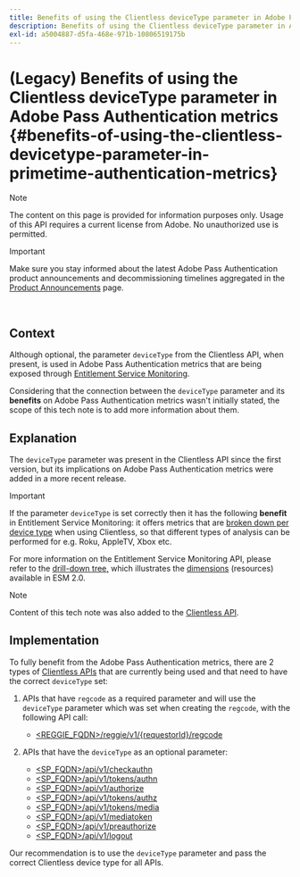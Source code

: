 ```yaml
---
title: Benefits of using the Clientless deviceType parameter in Adobe Pass Authentication metrics
description: Benefits of using the Clientless deviceType parameter in Adobe Pass Authentication metrics
exl-id: a5004887-d5fa-468e-971b-10806519175b
---
```

# (Legacy) Benefits of using the Clientless deviceType parameter in Adobe Pass Authentication metrics {#benefits-of-using-the-clientless-devicetype-parameter-in-primetime-authentication-metrics}

>[!NOTE]
>
>The content on this page is provided for information purposes only. Usage of this API requires a current license from Adobe. No unauthorized use is permitted.

>[!IMPORTANT]
>
> Make sure you stay informed about the latest Adobe Pass Authentication product announcements and decommissioning timelines aggregated in the [Product Announcements](/help/authentication/product-announcements.md) page.

</br>

## Context

Although optional, the parameter `deviceType` from the Clientless API, when present, is used in Adobe Pass Authentication metrics that are being exposed through [Entitlement Service Monitoring](/help/authentication/integration-guide-programmers/features-premium/esm/entitlement-service-monitoring-overview.md).

Considering that the connection between the `deviceType` parameter and its **benefits** on Adobe Pass Authentication metrics wasn't initially stated, the scope of this tech note is to add more information about them.

## Explanation

The `deviceType` parameter was present in the Clientless API since the first version, but its implications on Adobe Pass Authentication metrics were added in a more recent release.



>[!IMPORTANT]
>
>If the parameter `deviceType` is set correctly then it has the following **benefit** in Entitlement Service Monitoring: it offers metrics that are [broken down per device type](/help/authentication/integration-guide-programmers/features-premium/esm/entitlement-service-monitoring-overview.md#clientless_device_type) when using Clientless, so that different types of analysis can be performed for e.g. Roku, AppleTV, Xbox etc.


For more information on the Entitlement Service Monitoring API, please refer to the [drill-down tree,](/help/authentication/integration-guide-programmers/features-premium/esm/entitlement-service-monitoring-api.md#drill-down_tree) which illustrates the [dimensions](/help/authentication/integration-guide-programmers/features-premium/esm/entitlement-service-monitoring-overview.md#esm_dimensions) (resources) available in ESM 2.0.

>[!NOTE]
>
>Content of this tech note was also added to the [Clientless API](#clientless_device_type).




## Implementation

To fully benefit from the Adobe Pass Authentication metrics, there are 2 types of [Clientless APIs](#web_srvs_summary) that are currently being used and that need to have the correct `deviceType` set:

1.  APIs that have `regcode` as a required parameter and will use the `deviceType` parameter which was set when creating the `regcode`, with the following API call:
      - [\<REGGIE\_FQDN\>/reggie/v1/{requestorId}/regcode](#reg_serv)

1.  APIs that have the `deviceType` as an optional parameter:
      - [\<SP\_FQDN\>/api/v1/checkauthn](#check_authn_token)
      - [<span class="s1">\<SP\_FQDN\>/api/v1/tokens/authn</span>](#retrieve_authn_token)
      - [\<SP\_FQDN\>/api/v1/authorize](#init_authz)
      - [\<SP\_FQDN\>/api/v1/tokens/authz](#retrieve_authz_token)
      - [\<SP\_FQDN\>/api/v1/tokens/media](#short_media)
      - [\<SP\_FQDN\>/api/v1/mediatoken](#short_media)
      - [\<SP\_FQDN\>/api/v1/preauthorize](#PreAuthZ_Resources)
      - [\<SP\_FQDN\>/api/v1/logout](#init_logout)

Our recommendation is to use the `deviceType` parameter and pass the correct Clientless device type for all APIs.
